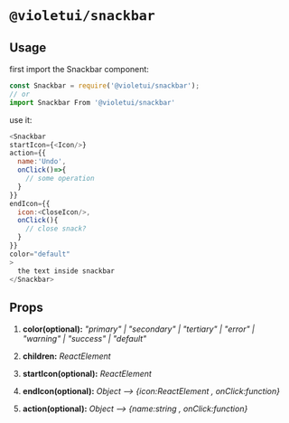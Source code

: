 # `@violetui/snackbar`

## Usage

first import the Snackbar component:

```javascript
const Snackbar = require('@violetui/snackbar');
// or
import Snackbar From '@violetui/snackbar'
```

use it:

```javascript
<Snackbar
startIcon={<Icon/>}
action={{
  name:'Undo',
  onClick()=>{
    // some operation
  }
}}
endIcon={{
  icon:<CloseIcon/>,
  onClick(){
    // close snack?
  }
}}
color="default"
>
  the text inside snackbar
</Snackbar>
```

## Props

1. **color(optional):** _"primary" | "secondary" | "tertiary" | "error" | "warning" | "success" | "default"_

2. **children:** _ReactElement_

3. **startIcon(optional):** _ReactElement_

4. **endIcon(optional):** _Object --> {icon:ReactElement , onClick:function}_

5. **action(optional):** _Object --> {name:string , onClick:function}_

